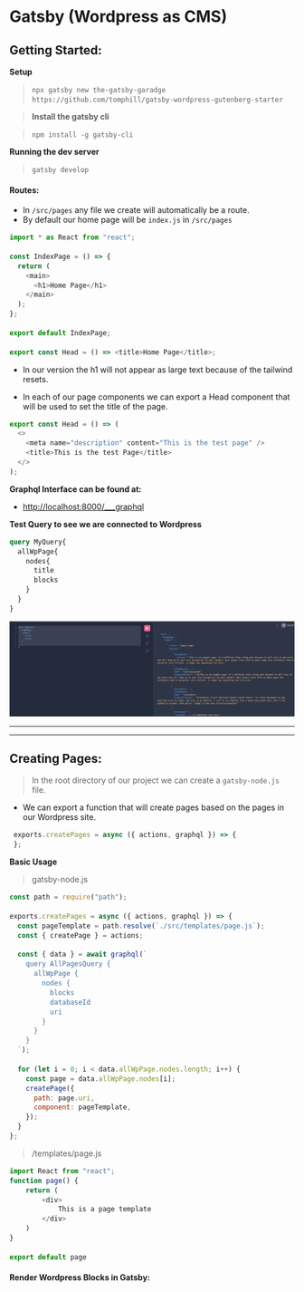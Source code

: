 # Gatsby (Wordpress as CMS)

## Getting Started:

**Setup**

> `npx gatsby new the-gatsby-garadge https://github.com/tomphill/gatsby-wordpress-gutenberg-starter`

> **Install the gatsby cli**

> `npm install -g gatsby-cli`

**Running the dev server**

> `gatsby develop`

#### Routes:

- In `/src/pages` any file we create will automatically be a route.
- By default our home page will be `index.js` in `/src/pages`

```js
import * as React from "react";

const IndexPage = () => {
  return (
    <main>
      <h1>Home Page</h1>
    </main>
  );
};

export default IndexPage;

export const Head = () => <title>Home Page</title>;
```

- In our version the h1 will not appear as large text because of the tailwind resets.

- In each of our page components we can export a Head component that will be used to set the title of the page.

```js
export const Head = () => (
  <>
    <meta name="description" content="This is the test page" />
    <title>This is the test Page</title>
  </>
);
```

**Graphql Interface can be found at:**

- [http://localhost:8000/\_\_\_graphql](http://localhost:8000/___graphql)

**Test Query to see we are connected to Wordpress**

```graphql
query MyQuery{
  allWpPage{
    nodes{
      title
      blocks
    }
  }
}
```

![Result of Query](./images/2023-10-11-14-01-48.png)


---
---

## Creating Pages:

> In the root directory of our project we can create a `gatsby-node.js` file.

- We can export a function that will create pages based on the pages in our Wordpress site.

```js
 exports.createPages = async ({ actions, graphql }) => {
 };
```

**Basic Usage**
>gatsby-node.js
```js
const path = require("path");

exports.createPages = async ({ actions, graphql }) => {
  const pageTemplate = path.resolve(`./src/templates/page.js`);
  const { createPage } = actions;

  const { data } = await graphql(`
    query AllPagesQuery {
      allWpPage {
        nodes {
          blocks
          databaseId
          uri
        }
      }
    }
  `);

  for (let i = 0; i < data.allWpPage.nodes.length; i++) {
    const page = data.allWpPage.nodes[i];
    createPage({
      path: page.uri,
      component: pageTemplate,
    });
  }
};

```

>/templates/page.js
```js
import React from "react";
function page() {
    return (
        <div>
            This is a page template
        </div>
    )
}

export default page
```


#### Render Wordpress Blocks in Gatsby:


